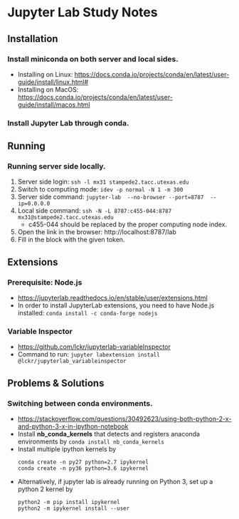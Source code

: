 # Jupyter Lab Study Notes

## Installation

### Install miniconda on both server and local sides.

* Installing on Linux: https://docs.conda.io/projects/conda/en/latest/user-guide/install/linux.html#
* Installing on MacOS: https://docs.conda.io/projects/conda/en/latest/user-guide/install/macos.html

### Install Jupyter Lab through conda.


## Running

### Running server side locally.

1. Server side login: ```ssh -l mx31 stampede2.tacc.utexas.edu```
2. Switch to computing mode: ```idev -p normal -N 1 -m 300```
3. Server side command: ```jupyter-lab  --no-browser --port=8787  --ip=0.0.0.0 ```
4. Local side command: ```ssh -N -L 8787:c455-044:8787 mx31@stampede2.tacc.utexas.edu``` 
   * c455-044 should be replaced by the proper computing node index.
5. Open the link in the browser: http://localhost:8787/lab
6. Fill in the block with the given token.


## Extensions

### Prerequisite: Node.js

* https://jupyterlab.readthedocs.io/en/stable/user/extensions.html
* In order to install JupyterLab extensions, you need to have Node.js installed:
```conda install -c conda-forge nodejs```

### Variable Inspector

* https://github.com/lckr/jupyterlab-variableInspector
* Command to run: ```jupyter labextension install @lckr/jupyterlab_variableinspector ```

## Problems & Solutions

### Switching between conda environments.

* https://stackoverflow.com/questions/30492623/using-both-python-2-x-and-python-3-x-in-ipython-notebook
* Install **nb_conda_kernels** that detects and registers anaconda environments by
  ```conda install nb_conda_kernels```
* Install multiple ipython kernels by 
   ```
   conda create -n py27 python=2.7 ipykernel
   conda create -n py36 python=3.6 ipykernel
   ```
* Alternatively, if jupyter lab is already running on Python 3, set up a python 2 kernel by
   ```
   python2 -m pip install ipykernel
   python2 -m ipykernel install --user
   ```





